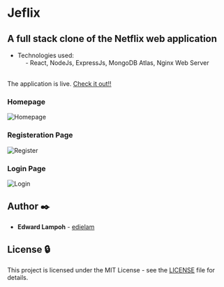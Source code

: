# Jeflix
## A full stack clone of the Netflix web application
- Technologies used:\
&emsp; - React, NodeJs, ExpressJs, MongoDB Atlas, Nginx Web Server\
&nbsp;
&nbsp;

The application is live. [Check it out!!](https://jeflix.elam.tech) 

### Homepage
![Homepage](https://github.com/edielam/Jeflix/blob/production/imgs/jeflix1.png?raw=true)
&nbsp;
&nbsp;
&nbsp;
&nbsp;
&nbsp;

### Registeration Page
![Register](https://github.com/edielam/Jeflix/blob/production/imgs/jeflix-reg.png?raw=true)
&nbsp;
&nbsp;
&nbsp;
&nbsp;
&nbsp;

### Login Page
![Login](https://github.com/edielam/Jeflix/blob/production/imgs/jeflix-login.png?raw=true)

## Author :black_nib:

- **Edward Lampoh** - [edielam](https://github.com/edielam)

## License :lock:

This project is licensed under the MIT License - see the [LICENSE](./LICENSE) file for details.
